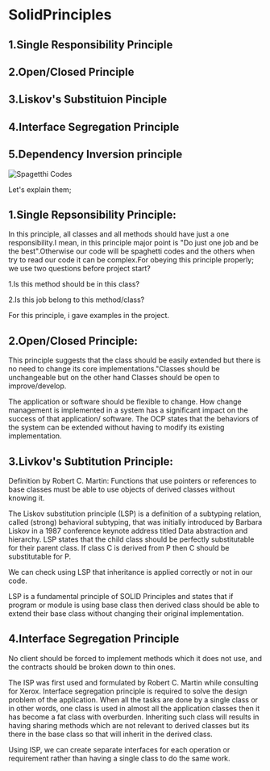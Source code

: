 # SolidPrinciples

## 1.Single Responsibility Principle

## 2.Open/Closed Principle


## 3.Liskov's Substituion Pinciple

## 4.Interface Segregation Principle

## 5.Dependency Inversion principle

![Spagetthi Codes](https://miro.medium.com/max/700/1*gpkPRXT8loz0xHrkC-pnMg.png)


Let's explain them;


## 1.Single Repsonsibility Principle: 
In this principle, all classes and all methods should have just a one responsibility.I mean, in this principle major point is 
"Do just one job and be the best".Otherwise our code will be spaghetti codes and the others when try to read our code it can be complex.For obeying this principle properly;
we use two questions before project start?

1.Is this method should be in this class?

2.Is this job belong to this method/class?


For this principle, i gave examples in the project.

## 2.Open/Closed Principle:
This principle suggests that the class should be easily extended but there is no need to change its core implementations."Classes should be unchangeable but on the other hand Classes should be open to improve/develop.

The application or software should be flexible to change. How change management is implemented in a system has a significant impact on the success of that application/ software. The OCP states that the behaviors of the system can be extended without having to modify its existing implementation.


## 3.Livkov's Subtitution Principle:
Definition by Robert C. Martin: Functions that use pointers or references to base classes must be able to use objects of derived classes without knowing it.

The Liskov substitution principle (LSP) is a definition of a subtyping relation, called (strong) behavioral subtyping, that was initially introduced by Barbara Liskov in a 1987 conference keynote address titled Data abstraction and hierarchy.
LSP states that the child class should be perfectly substitutable for their parent class. If class C is derived from P then C should be substitutable for P.

We can check using LSP that inheritance is applied correctly or not in our code.

LSP is a fundamental principle of SOLID Principles and states that if program or module is using base class then derived class should be able to extend their base class without changing their original implementation.

## 4.Interface Segregation Principle

No client should be forced to implement methods which it does not use, and the contracts should be broken down to thin ones.

The ISP was first used and formulated by Robert C. Martin while consulting for Xerox.
Interface segregation principle is required to solve the design problem of the application. When all the tasks are done by a single class or in other words, one class is used in almost all the application classes then it has become a fat class with overburden. Inheriting such class will results in having sharing methods which are not relevant to derived classes but its there in the base class so that will inherit in the derived class.

Using ISP, we can create separate interfaces for each operation or requirement rather than having a single class to do the same work.

